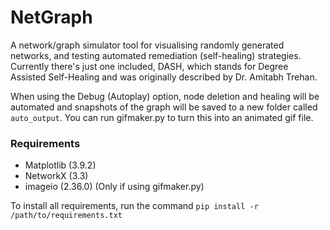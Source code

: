 # NetGraph
A network/graph simulator tool for visualising randomly generated networks, and testing automated remediation (self-healing) strategies. Currently there's just one included, DASH, which stands for Degree Assisted Self-Healing and was originally described by Dr. Amitabh Trehan.

When using the Debug (Autoplay) option, node deletion and healing will be automated and snapshots of the graph will be saved to a new folder called `auto_output`. You can run gifmaker.py to turn this into an animated gif file.

### Requirements
- Matplotlib (3.9.2)
- NetworkX (3.3)
- imageio (2.36.0) (Only if using gifmaker.py)

To install all requirements, run the command `pip install -r /path/to/requirements.txt`

